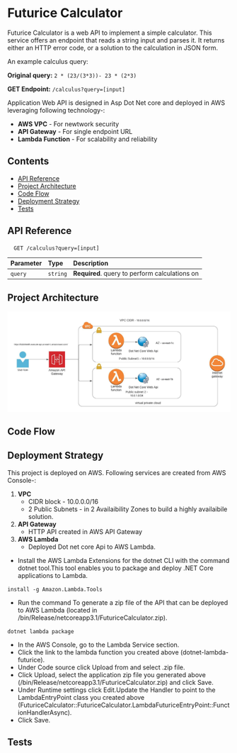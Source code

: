 # Futurice Calculator

Futurice Calculator is a web API to implement a simple calculator.
This service offers an endpoint that reads a string input and parses it. It returns either an HTTP error code, or a solution to the calculation in JSON form.

An example calculus query:

**Original query:** `2 * (23/(3*3))- 23 * (2*3)`

**GET Endpoint:** `/calculus?query=[input]`

Application Web API is designed in Asp Dot Net core and deployed in AWS leveraging following technology-:
  * **AWS VPC** - For newtwork security
  * **API Gateway** - For single endpoint URL
  * **Lambda Function** - For scalability and reliability

## Contents
  * [API Reference]()
  * [Project Architecture]()
  * [Code Flow]()
  * [Deployment Strategy]()
  * [Tests]()


## API Reference
   
```http
  GET /calculus?query=[input]
```

| Parameter    | Type     | Description                                    |
| :----------- | :------- | :--------------------------------------------- |
| `query`      | `string` | **Required**. query to perform calculations on |



## Project Architecture


   ![Architecture Diagram](https://github.com/dobhal1420/calculatorExpression/blob/dobhal1420-patch-1/Futurice_Calculator.jpeg)


## Code Flow

## Deployment Strategy

This project is deployed on AWS. Following services are created from AWS Console-:

1. **VPC**
   * CIDR block - 10.0.0.0/16
   * 2 Public Subnets - in 2 Availaibility Zones to build a highly availaibile solution.
2. **API Gateway** 
   * HTTP API created in AWS API Gateway
3. **AWS Lambda**
   * Deployed Dot net core Api to AWS Lambda.
  * Install the AWS Lambda Extensions for the dotnet CLI with the command dotnet tool.This tool enables you to package and deploy .NET Core applications to Lambda.
  ```
  install -g Amazon.Lambda.Tools
  ```

  * Run the command To generate a zip file of the API that can be deployed to AWS Lambda (located in /bin/Release/netcoreapp3.1/FuturiceCalculator.zip). 
  ```
  dotnet lambda package
  ```
  * In the AWS Console, go to the Lambda Service section.
  * Click the link to the lambda function you created above (dotnet-lambda-futurice).
  * Under Code source click Upload from and select .zip file.
  * Click Upload, select the application zip file you generated above (/bin/Release/netcoreapp3.1/FuturiceCalculator.zip) and click Save.
  * Under Runtime settings click Edit.Update the Handler to point to the LambdaEntryPoint class you created above (FuturiceCalculator::FuturiceCalculator.LambdaFuturiceEntryPoint::FunctionHandlerAsync).
  * Click Save.

## Tests

